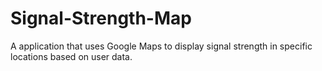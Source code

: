 # Signal-Strength-Map
A application that uses Google Maps to display signal strength in specific locations based on user data.
